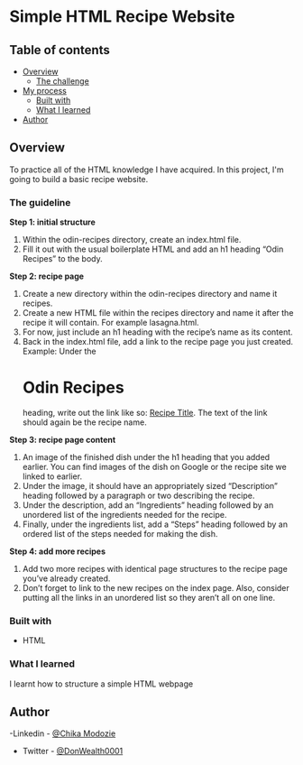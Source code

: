 # Simple HTML Recipe Website


## Table of contents

- [Overview](#overview)
  - [The challenge](#the-guideline)
- [My process](#my-process)
  - [Built with](#built-with)
  - [What I learned](#what-i-learned)
- [Author](#author)


## Overview
  To practice all of the HTML knowledge I have acquired. In this project, I'm going to build a basic recipe website.


### The guideline

**Step 1: initial structure**
1. Within the odin-recipes directory, create an index.html file.
2. Fill it out with the usual boilerplate HTML and add an h1 heading “Odin Recipes” to the body.

**Step 2: recipe page**
1. Create a new directory within the odin-recipes directory and name it recipes.
2. Create a new HTML file within the recipes directory and name it after the recipe it will contain. For example lasagna.html.
3. For now, just include an h1 heading with the recipe’s name as its content.
4. Back in the index.html file, add a link to the recipe page you just created. Example: Under the <h1>Odin Recipes</h1> heading, write out the link like so: <a href="recipes/recipename.html">Recipe Title</a>. The text of the link should again be the recipe name.

**Step 3: recipe page content**
1. An image of the finished dish under the h1 heading that you added earlier. You can find images of the dish on Google or the recipe site we linked to earlier.
2. Under the image, it should have an appropriately sized “Description” heading followed by a paragraph or two describing the recipe.
3. Under the description, add an “Ingredients” heading followed by an unordered list of the ingredients needed for the recipe.
4. Finally, under the ingredients list, add a “Steps” heading followed by an ordered list of the steps needed for making the dish.

**Step 4: add more recipes**
1. Add two more recipes with identical page structures to the recipe page you’ve already created.
2. Don’t forget to link to the new recipes on the index page. Also, consider putting all the links in an unordered list so they aren’t all on one line.

### Built with

- HTML

### What I learned

I learnt how to structure a simple HTML webpage


## Author

-Linkedin - [@Chika Modozie](https://www.linkedin.com/in/chika-modozie-7a220424a/)
- Twitter - [@DonWealth0001](https://twitter.com/DonWealth0001)


